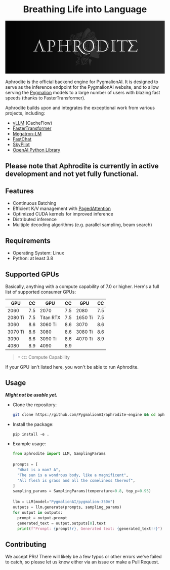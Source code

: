 <h1 align="center">
Breathing Life into Language
</h1>


![aphrodite](./assets/aphrodite.png)

Aphrodite is the official backend engine for PygmalionAI. It is designed to serve as the inference endpoint for the PygmalionAI website, and to allow serving the [Pygmalion](https://huggingface.co/PygmalionAI) models to a large number of users with blazing fast speeds (thanks to FasterTransformer). 

Aphrodite builds upon and integrates the exceptional work from various projects, including:


- [vLLM](https://github.com/vllm-project/vllm) (CacheFlow)
- [FasterTransformer](https://github.com/NVIDIA/FasterTransformer)
- [Megatron-LM](https://github.com/NVIDIA/Megatron-LM)
- [FastChat](https://github.com/lm-sys/FastChat)
- [SkyPilot](https://github.com/skypilot-org/skypilot)
- [OpenAI Python Library](https://github.com/openai/openai-python)

<h2>Please note that Aphrodite is currently in active development and not yet fully functional.</h2>

## Features

- Continuous Batching
- Efficient K/V management with [PagedAttention](./aphrodite/modeling/layers/attention.py)
- Optimized CUDA kernels for improved inference
- Distributed inference
- Multiple decoding algorithms (e.g. parallel sampling, beam search)


## Requirements

- Operating System: Linux
- Python: at least 3.8

## Supported GPUs

Basically, anything with a compute capability of 7.0 or higher. Here's a full list of supported consumer GPUs:

| GPU     | CC  | GPU       | CC  | GPU     | CC  |
| ------- | --- | --------- | --- | ------- | --- |
| 2060    | 7.5 | 2070      | 7.5 | 2080    | 7.5 |
| 2080 Ti | 7.5 | Titan RTX | 7.5 | 1650 Ti | 7.5 |
| 3060    | 8.6 | 3060 Ti   | 8.6 | 3070    | 8.6 |
| 3070 Ti | 8.6 | 3080      | 8.6 | 3080 Ti | 8.6 |
| 3090    | 8.6 | 3090 Ti   | 8.6 | 4070 Ti | 8.9 |
| 4080    | 8.9 | 4090      | 8.9 |         |     |

> `*` `CC`: Compute Capability

If your GPU isn't listed here, you won't be able to run Aphrodite.

## Usage
***Might not be usable yet.***
- Clone the repository:
  ```sh
  git clone https://github.com/PygmalionAI/aphrodite-engine && cd aphrodite-engine
  ```
- Install the package:
  ```
  pip install -e .
  ```
- Example usage:
  ```py
  from aphrodite import LLM, SamplingParams

  prompts = [
    "What is a man? A",
    "The sun is a wondrous body, like a magnificent",
    "All flesh is grass and all the comeliness thereof",
  ]
  sampling_params = SamplingParams(temperature=0.8, top_p=0.95)

  llm = LLM(model="PygmalionAI/pygmalion-350m")
  outputs = llm.generate(prompts, sampling_params)
  for output in outputs:
    prompt = output.prompt
    generated_text = output.outputs[0].text
    print(f"Prompt: {prompt!r}, Generated text: {generated_text!r}")
  ```


## Contributing
We accept PRs! There will likely be a few typos or other errors we've failed to catch, so please let us know either via an issue or make a Pull Request.
